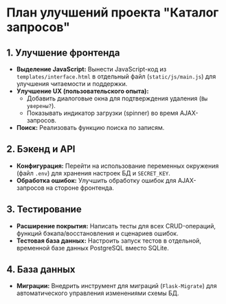 # План улучшений проекта "Каталог запросов"

## 1. Улучшение фронтенда

-   **Выделение JavaScript:** Вынести JavaScript-код из `templates/interface.html` в отдельный файл (`static/js/main.js`) для улучшения читаемости и поддержки.
-   **Улучшение UX (пользовательского опыта):**
    -   Добавить диалоговые окна для подтверждения удаления (`Вы уверены?`).
    -   Показывать индикатор загрузки (spinner) во время AJAX-запросов.
-   **Поиск:** Реализовать функцию поиска по записям.

## 2. Бэкенд и API

-   **Конфигурация:** Перейти на использование переменных окружения (файл `.env`) для хранения настроек БД и `SECRET_KEY`.
-   **Обработка ошибок:** Улучшить обработку ошибок для AJAX-запросов на стороне фронтенда.

## 3. Тестирование

-   **Расширение покрытия:** Написать тесты для всех CRUD-операций, функций бэкапа/восстановления и сценариев ошибок.
-   **Тестовая база данных:** Настроить запуск тестов в отдельной, временной базе данных PostgreSQL вместо SQLite.

## 4. База данных

-   **Миграции:** Внедрить инструмент для миграций (`Flask-Migrate`) для автоматического управления изменениями схемы БД.
